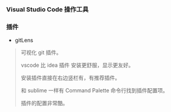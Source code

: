 ### Visual Studio Code 操作工具

### 插件

- gitLens
> 可视化 git 插件。
> 
> vscode 比 idea 插件 安装更舒服，显示更友好。
> 
> 安装插件直接在右边竖栏有，有推荐插件。
> 
> 和 sublime 一样有 Command Palette 命令行找到插件配置项。
> 
> 插件的配置非常酷。


